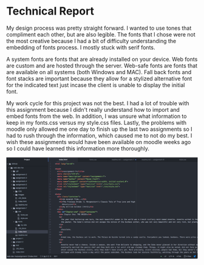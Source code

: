 # Technical Report

My design process was pretty straight forward. I wanted to use tones that compliment each other, but are also legible. The fonts that I chose were not the most creative because I had a bit of difficulty understanding the embedding of fonts process. I mostly stuck with serif fonts.

A system fonts are fonts that are already installed on your device. Web fonts are custom and are hosted through the server. Web-safe fonts are fonts that are available on all systems (both Windows and MAC). Fall back fonts and font stacks are important because they allow for a stylized alternative font for the indicated text just incase the client is unable to display the initial font.

My work cycle for this project was not the best. I had a lot of trouble with this assignment because I didn't really understand how to import and embed fonts from the web. In addition, I was unsure what information to keep in my fonts.css versus my style.css files. Lastly, the problems with moodle only allowed me one day to finish up the last two assignments so I had to rush through the information, which caused me to not do my best. I wish these assignments would have been available on moodle weeks ago so I could have learned this information more thoroughly.

![Progress screenshot](screenshot-a7.png)
